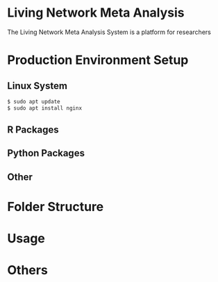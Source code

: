 # Living Network Meta Analysis

The Living Network Meta Analysis System is a platform for researchers 

# Production Environment Setup

## Linux System

```bash
$ sudo apt update
$ sudo apt install nginx
```

## R Packages

## Python Packages

## Other

# Folder Structure

# Usage

# Others
